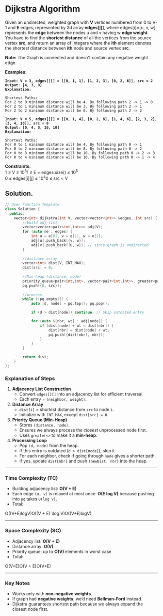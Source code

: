# Dijkstra Algorithm

Given an undirected, weighted graph with **V** vertices numbered from 0 to V-1 and **E** edges, represented by 2d array **edges\[]\[]**, where edges\[i]=\[u, v, w] represents the **edge** between the nodes u and v having w **edge weight**.\
You have to find the **shortest distance** of all the vertices from the source vertex **src**, and return an array of integers where the **ith** element denotes the shortest distance between **ith** node and source vertex **src**.

**Note:** The Graph is connected and doesn't contain any negative weight edge.

**Examples:**

<pre><code><strong>Input: V = 3, edges[][] = [[0, 1, 1], [1, 2, 3], [0, 2, 6]], src = 2
</strong><strong>Output: [4, 3, 0]
</strong><strong>Explanation:
</strong>
Shortest Paths:
For 2 to 0 minimum distance will be 4. By following path 2 -> 1 -> 0
For 2 to 1 minimum distance will be 3. By following path 2 -> 1
For 2 to 2 minimum distance will be 0. By following path 2 -> 2
</code></pre>

<pre><code><strong>Input: V = 5, edges[][] = [[0, 1, 4], [0, 2, 8], [1, 4, 6], [2, 3, 2], [3, 4, 10]], src = 0
</strong><strong>Output: [0, 4, 8, 10, 10]
</strong><strong>Explanation: 
</strong>
Shortest Paths: 
For 0 to 1 minimum distance will be 4. By following path 0 -> 1
For 0 to 2 minimum distance will be 8. By following path 0 -> 2
For 0 to 3 minimum distance will be 10. By following path 0 -> 2 -> 3 
For 0 to 4 minimum distance will be 10. By following path 0 -> 1 -> 4
</code></pre>

**Constraints:**\
1 ≤ V ≤ 10<sup>5</sup>1 ≤ E = edges.size() ≤ 10<sup>5</sup>\
0 ≤ edges\[i]\[j] ≤ 10<sup>4</sup>0 ≤ src < V



## Solution.

```cpp
// User Function Template
class Solution {
  public:
    vector<int> dijkstra(int V, vector<vector<int>> &edges, int src) {
        //build adj list
        vector<vector<pair<int,int>>> adj(V);
        for (auto &e : edges) {
            int u = e[0], v = e[1], w = e[2];
            adj[u].push_back({v, w});
            adj[v].push_back({u, w}); // since graph is undirected
        }
        
        //distance array
        vector<int> dist(V, INT_MAX);
        dist[src] = 0;
        
        //Min-heap (distance, node)
        priority_queue<pair<int,int>, vector<pair<int,int>>, greater<pair<int,int>>> pq;
        pq.push({0, src});
        
        //process
        while (!pq.empty()) {
            auto [d, node] = pq.top(); pq.pop();

            if (d > dist[node]) continue; // Skip outdated entry

            for (auto &[nbr, wt] : adj[node]) {
                if (dist[node] + wt < dist[nbr]) {
                    dist[nbr] = dist[node] + wt;
                    pq.push({dist[nbr], nbr});
                }
            }
        }

        return dist;
    }
};
```

### Explanation of Steps

1. **Adjacency List Construction**
   * Convert `edges[][]` into an adjacency list for efficient traversal.
   * Each entry = `(neighbor, weight)`.
2. **Distance Array**
   * `dist[i]` = shortest distance from `src` to node `i`.
   * Initialize with `INT_MAX`, except `dist[src] = 0`.
3. **Priority Queue (Min-Heap)**
   * Stores `(distance, node)`.
   * Ensures we always process the _closest_ unprocessed node first.
   * Uses `greater<>` to make it a **min-heap**.
4. **Processing Loop**
   * Pop `(d, node)` from the heap.
   * If this entry is outdated (`d > dist[node]`), skip it.
   * For each neighbor, check if going through `node` gives a shorter path.
   * If yes, update `dist[nbr]` and push `(newDist, nbr)` into the heap.

***

### Time Complexity (TC)

* Building adjacency list: **O(V + E)**
* Each edge `(u, v)` is relaxed at most once: **O(E log V)** because pushing into `pq` takes `O(log V)`.
* Total:

O((V+E)log⁡V)O((V + E) \log V)O((V+E)logV)

***

### Space Complexity (SC)

* Adjacency list: **O(V + E)**
* Distance array: **O(V)**
* Priority queue: up to **O(V)** elements in worst case
* Total:

O(V+E)O(V + E)O(V+E)

***

### Key Notes

* Works only with **non-negative weights**.
* If graph had **negative weights**, we’d need **Bellman-Ford** instead.
* Dijkstra guarantees shortest path because we always expand the closest node first.

